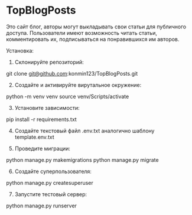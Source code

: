 # TopBlogPosts

Это сайт блог, авторы могут выкладывать свои статьи для публичного доступа. Пользователи имеют возможность читать статьи, комментировать их, подписываться на понравившихся им авторов. 

Установка: 

1. Склонируйте репозиторий:

git clone git@github.com:konmin123/TopBlogPosts.git

2. Создайте и активируйте вирутальное окружение:

python -m venv venv
source venv/Scripts/activate

3. Установите зависимости:

pip install -r requirements.txt  

4. Создайте текстовый файл .env.txt аналогично шаблону template.env.txt

5. Проведите миграции:

python manage.py makemigrations
python manage.py migrate

6. Создайте суперпользователя:

python manage.py createsuperuser

7. Запустите тестовый сервер:

python manage.py runserver

